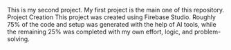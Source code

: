This is my second project. My first project is the main one of this repository.
Project Creation
This project was created using Firebase Studio. Roughly 75% of the code and setup was generated with the help of AI tools, while the remaining 25% was completed with my own effort, logic, and problem-solving.
